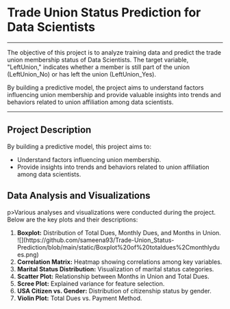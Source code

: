 #  Trade Union Status Prediction for Data Scientists

---

<p>The objective of this project is to analyze training data and predict the trade union membership status of Data Scientists. The target variable, "LeftUnion," indicates whether a member is still part of the union (LeftUnion_No) or has left the union (LeftUnion_Yes).</p>

<p>By building a predictive model, the project aims to understand factors influencing union membership and provide valuable insights into trends and behaviors related to union affiliation among data scientists.</p>

---

<h2>Project Description</h2>
 <p>By building a predictive model, this project aims to:</p>
    <ul>
        <li>Understand factors influencing union membership.</li>
        <li>Provide insights into trends and behaviors related to union affiliation among data scientists.</li>
    </ul>

 <h2>Data Analysis and Visualizations</h2>
 p>Various analyses and visualizations were conducted during the project. Below are the key plots and their descriptions:</p>
    <ol>
        <li><strong>Boxplot:</strong> Distribution of Total Dues, Monthly Dues, and Months in Union.</li>
     ![](https://github.com/sameena93/Trade-Union_Status-Prediction/blob/main/static/Boxplot%20of%20totaldues%2Cmonthlydues.png)
        <li><strong>Correlation Matrix:</strong> Heatmap showing correlations among key variables.</li>
        <li><strong>Marital Status Distribution:</strong> Visualization of marital status categories.</li>
        <li><strong>Scatter Plot:</strong> Relationship between Months in Union and Total Dues.</li>
        <li><strong>Scree Plot:</strong> Explained variance for feature selection.</li>
        <li><strong>USA Citizen vs. Gender:</strong> Distribution of citizenship status by gender.</li>
        <li><strong>Violin Plot:</strong> Total Dues vs. Payment Method.</li>
    </ol>
